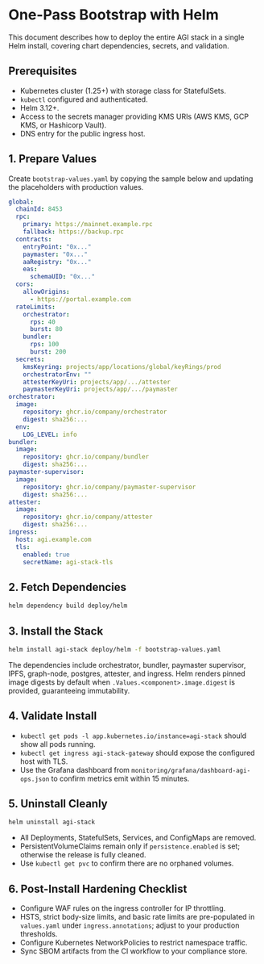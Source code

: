 # One-Pass Bootstrap with Helm

This document describes how to deploy the entire AGI stack in a single Helm install, covering chart dependencies, secrets, and validation.

## Prerequisites

- Kubernetes cluster (1.25+) with storage class for StatefulSets.
- `kubectl` configured and authenticated.
- Helm 3.12+.
- Access to the secrets manager providing KMS URIs (AWS KMS, GCP KMS, or Hashicorp Vault).
- DNS entry for the public ingress host.

## 1. Prepare Values

Create `bootstrap-values.yaml` by copying the sample below and updating the placeholders with production values.

```yaml
global:
  chainId: 8453
  rpc:
    primary: https://mainnet.example.rpc
    fallback: https://backup.rpc
  contracts:
    entryPoint: "0x..."
    paymaster: "0x..."
    aaRegistry: "0x..."
    eas:
      schemaUID: "0x..."
  cors:
    allowOrigins:
      - https://portal.example.com
  rateLimits:
    orchestrator:
      rps: 40
      burst: 80
    bundler:
      rps: 100
      burst: 200
  secrets:
    kmsKeyring: projects/app/locations/global/keyRings/prod
    orchestratorEnv: ""
    attesterKeyUri: projects/app/.../attester
    paymasterKeyUri: projects/app/.../paymaster
orchestrator:
  image:
    repository: ghcr.io/company/orchestrator
    digest: sha256:...
  env:
    LOG_LEVEL: info
bundler:
  image:
    repository: ghcr.io/company/bundler
    digest: sha256:...
paymaster-supervisor:
  image:
    repository: ghcr.io/company/paymaster-supervisor
    digest: sha256:...
attester:
  image:
    repository: ghcr.io/company/attester
    digest: sha256:...
ingress:
  host: agi.example.com
  tls:
    enabled: true
    secretName: agi-stack-tls
```

## 2. Fetch Dependencies

```bash
helm dependency build deploy/helm
```

## 3. Install the Stack

```bash
helm install agi-stack deploy/helm -f bootstrap-values.yaml
```

The dependencies include orchestrator, bundler, paymaster supervisor, IPFS, graph-node, postgres, attester, and ingress. Helm renders pinned image digests by default when `.Values.<component>.image.digest` is provided, guaranteeing immutability.

## 4. Validate Install

- `kubectl get pods -l app.kubernetes.io/instance=agi-stack` should show all pods running.
- `kubectl get ingress agi-stack-gateway` should expose the configured host with TLS.
- Use the Grafana dashboard from `monitoring/grafana/dashboard-agi-ops.json` to confirm metrics emit within 15 minutes.

## 5. Uninstall Cleanly

```bash
helm uninstall agi-stack
```

- All Deployments, StatefulSets, Services, and ConfigMaps are removed.
- PersistentVolumeClaims remain only if `persistence.enabled` is set; otherwise the release is fully cleaned.
- Use `kubectl get pvc` to confirm there are no orphaned volumes.

## 6. Post-Install Hardening Checklist

- Configure WAF rules on the ingress controller for IP throttling.
- HSTS, strict body-size limits, and basic rate limits are pre-populated in `values.yaml` under `ingress.annotations`; adjust to your production thresholds.
- Configure Kubernetes NetworkPolicies to restrict namespace traffic.
- Sync SBOM artifacts from the CI workflow to your compliance store.
